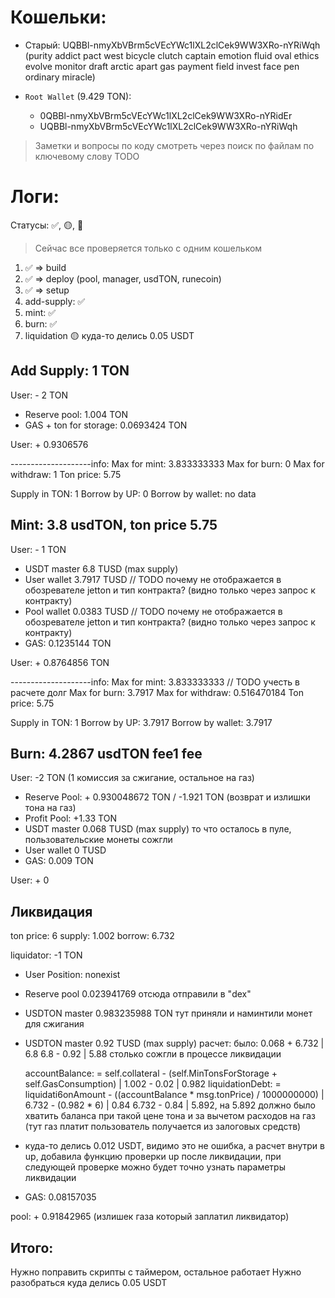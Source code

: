 # Кошельки:

-   Старый: UQBBl-nmyXbVBrm5cVEcYWc1lXL2clCek9WW3XRo-nYRiWqh (purity addict pact west bicycle clutch captain emotion fluid oval ethics evolve monitor draft arctic apart gas payment field invest face pen ordinary miracle)

-   `Root Wallet` (9.429 TON):
    -   0QBBl-nmyXbVBrm5cVEcYWc1lXL2clCek9WW3XRo-nYRidEr
    -   UQBBl-nmyXbVBrm5cVEcYWc1lXL2clCek9WW3XRo-nYRiWqh

> Заметки и вопросы по коду смотреть через поиск по файлам по ключевому слову TODO

# Логи:

Статусы: ✅, 🟡, 🔴

> Сейчас все проверяется только с одним кошельком

1. ✅ => build
2. ✅ => deploy (pool, manager, usdTON, runecoin)
3. ✅ => setup
4. add-supply: ✅
5. mint: ✅
6. burn: ✅
7. liquidation 🟡 куда-то делись 0.05 USDT

## Add Supply: 1 TON

User: - 2 TON

-   Reserve pool: 1.004 TON
-   GAS + ton for storage: 0.0693424 TON

User: + 0.9306576

--------------------info:
Max for mint: 3.833333333
Max for burn: 0
Max for withdraw: 1
Ton price: 5.75

Supply in TON: 1
Borrow by UP: 0
Borrow by wallet: no data

## Mint: 3.8 usdTON, ton price 5.75

User: - 1 TON

-   USDT master 6.8 TUSD (max supply)
-   User wallet 3.7917 TUSD // TODO почему не отображается в обозревателе jetton и тип контракта? (видно только через запрос к контракту)
-   Pool wallet 0.0383 TUSD // TODO почему не отображается в обозревателе jetton и тип контракта? (видно только через запрос к контракту)
-   GAS: 0.1235144 TON

User: + 0.8764856 TON

--------------------info:
Max for mint: 3.833333333 // TODO учесть в расчете долг
Max for burn: 3.7917
Max for withdraw: 0.516470184
Ton price: 5.75

Supply in TON: 1
Borrow by UP: 3.7917
Borrow by wallet: 3.7917

## Burn: 4.2867 usdTON fee1 fee

User: -2 TON (1 комиссия за сжигание, остальное на газ)

-   Reserve Pool: + 0.930048672 TON / -1.921 TON (возврат и излишки тона на газ)
-   Profit Pool: +1.33 TON
-   USDT master 0.068 TUSD (max supply) то что осталось в пуле, пользовательские монеты сожгли
-   User wallet 0 TUSD
-   GAS: 0.009 TON

User: + 0

## Ликвидация

ton price: 6
supply: 1.002
borrow: 6.732

liquidator: -1 TON

-   User Position: nonexist
-   Reserve pool 0.023941769 отсюда отправили в "dex"
-   USDTON master 0.983235988 TON тут приняли и наминтили монет для сжигания
-   USDTON master 0.92 TUSD (max supply) расчет:
    было: 0.068 + 6.732 | 6.8
    6.8 - 0.92 | 5.88 столько сожгли в процессе ликвидации

    accountBalance: = self.collateral - (self.MinTonsForStorage + self.GasConsumption) | 1.002 - 0.02 | 0.982
    liquidationDebt: = liquidati6onAmount - ((accountBalance \* msg.tonPrice) / 1000000000) | 6.732 - (0.982 \* 6) | 0.84
    6.732 - 0.84 | 5.892, на 5.892 должно было хватить баланса при такой цене тона и за вычетом расходов на газ (тут газ платит пользователь получается из залоговых средств)

*   куда-то делись 0.012 USDT, видимо это не ошибка, а расчет внутри в up, добавила функцию проверки up после
    ликвидации, при следующей проверке можно будет точно узнать параметры ликвидации

-   GAS: 0.08157035

pool: + 0.91842965 (излишек газа который заплатил ликвидатор)

## Итого:

Нужно поправить скрипты с таймером, остальное работает
Нужно разобраться куда делись 0.05 USDT

